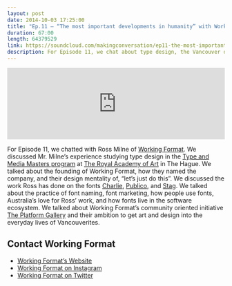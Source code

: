 ```yaml
---
layout: post
date: 2014-10-03 17:25:00
title: "Ep.11 – “The most important developments in humanity” with Working Format"
duration: 67:00
length: 64379529
link: https://soundcloud.com/makingconversation/ep11-the-most-important-developments-in-humanity-with-working-format
description: For Episode 11, we chat about type design, the Vancouver design scene, and the most important development in the history of the world with Ross Milne of Working Format.
---
```


<iframe width="100%" height="166" scrolling="no" frameborder="no" src="https://w.soundcloud.com/player/?url=https%3A//api.soundcloud.com/tracks/170542710&amp;color=ff5959&amp;auto_play=false&amp;hide_related=false&amp;show_comments=true&amp;show_user=true&amp;show_reposts=false"></iframe>

For Episode 11, we chatted with Ross Milne of [Working Format](http://www.workingformat.com). We discussed Mr. Milne’s experience studying type design in the [Type and Media Masters program](http://www.kabk.nl/pageEN.php?id=16) at [The Royal Academy of Art](http://www.kabk.nl/) in The Hague. We talked about the founding of Working Format, how they named the company, and their design mentality of, “let’s just do this”. We discussed the work Ross has done on the fonts [Charlie](https://www.typotheque.com/fonts/charlie), [Publico](https://commercialtype.com/typefaces/publico), and [Stag](https://commercialtype.com/typefaces/stag). We talked about the practice of font naming, font marketing, how people use fonts, Australia’s love for Ross’ work, and how fonts live in the software ecosystem. We talked about Working Format’s community oriented initiative [The Platform Gallery](http://www.theplatformgallery.ca/) and their ambition to get art and design into the everyday lives of Vancouverites.

## Contact Working Format
- [Working Format’s Website](www.workingformat.com/)
- [Working Format on Instagram](instagram.com/workingformat)
- [Working Format on Twitter](twitter.com/workingformat)
